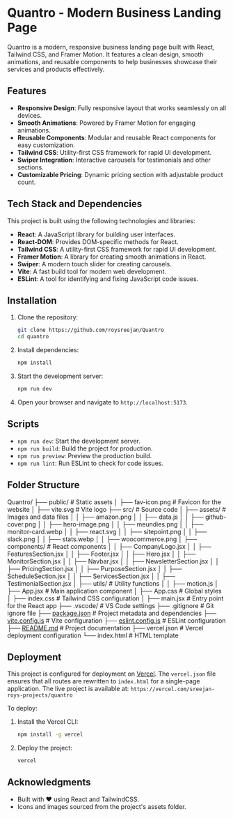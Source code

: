 # Quantro - Modern Business Landing Page

Quantro is a modern, responsive business landing page built with React, Tailwind CSS, and Framer Motion. It features a clean design, smooth animations, and reusable components to help businesses showcase their services and products effectively.

## Features

- **Responsive Design**: Fully responsive layout that works seamlessly on all devices.
- **Smooth Animations**: Powered by Framer Motion for engaging animations.
- **Reusable Components**: Modular and reusable React components for easy customization.
- **Tailwind CSS**: Utility-first CSS framework for rapid UI development.
- **Swiper Integration**: Interactive carousels for testimonials and other sections.
- **Customizable Pricing**: Dynamic pricing section with adjustable product count.

## Tech Stack and Dependencies

This project is built using the following technologies and libraries:

- **React**: A JavaScript library for building user interfaces.
- **React-DOM**: Provides DOM-specific methods for React.
- **Tailwind CSS**: A utility-first CSS framework for rapid UI development.
- **Framer Motion**: A library for creating smooth animations in React.
- **Swiper**: A modern touch slider for creating carousels.
- **Vite**: A fast build tool for modern web development.
- **ESLint**: A tool for identifying and fixing JavaScript code issues.

## Installation

1. Clone the repository:

   ```bash
   git clone https://github.com/roysreejan/Quantro
   cd quantro

2. Install dependencies:
   
   ```bash
   npm install

3. Start the development server:

    ```bash
    npm run dev

4. Open your browser and navigate to `http://localhost:5173`.

## Scripts

- `npm run dev`: Start the development server.
- `npm run build`: Build the project for production.
- `npm run preview`: Preview the production build.
- `npm run lint`: Run ESLint to check for code issues.

## Folder Structure

Quantro/
├── public/               # Static assets
│   ├── fav-icon.png       # Favicon for the website
│   ├── vite.svg           # Vite logo
├── src/                  # Source code
│   ├── assets/           # Images and data files
│   │   ├── amazon.png
│   │   ├── data.js
│   │   ├── github-cover.png
│   │   ├── hero-image.png
│   │   ├── meundies.png
│   │   ├── monitor-card.webp
│   │   ├── react.svg
│   │   ├── sitepoint.png
│   │   ├── slack.png
│   │   ├── stats.webp
│   │   ├── woocommerce.png
│   ├── components/       # React components
│   │   ├── CompanyLogo.jsx
│   │   ├── FeaturesSection.jsx
│   │   ├── Footer.jsx
│   │   ├── Hero.jsx
│   │   ├── MonitorSection.jsx
│   │   ├── Navbar.jsx
│   │   ├── NewsletterSection.jsx
│   │   ├── PricingSection.jsx
│   │   ├── PurposeSection.jsx
│   │   ├── ScheduleSection.jsx
│   │   ├── ServicesSection.jsx
│   │   ├── TestimonialSection.jsx
│   ├── utils/            # Utility functions
│   │   ├── motion.js
│   ├── App.jsx           # Main application component
│   ├── App.css           # Global styles
│   ├── index.css         # Tailwind CSS configuration
│   ├── main.jsx          # Entry point for the React app
├── .vscode/              # VS Code settings
├── .gitignore            # Git ignore file
├── [package.json](http://_vscodecontentref_/0)          # Project metadata and dependencies
├── [vite.config.js](http://_vscodecontentref_/1)        # Vite configuration
├── [eslint.config.js](http://_vscodecontentref_/2)      # ESLint configuration
├── [README.md](http://_vscodecontentref_/3)             # Project documentation
├── vercel.json           # Vercel deployment configuration
└── index.html            # HTML template

## Deployment

This project is configured for deployment on [Vercel](https://vercel.com). The `vercel.json` file ensures that all routes are rewritten to `index.html` for a single-page application.
The live project is available at: `https://vercel.com/sreejan-roys-projects/quantro`

To deploy:

1. Install the Vercel CLI:

   ```bash
   npm install -g vercel

2. Deploy the project:

   ```bash
   vercel

## Acknowledgments

- Built with ❤️ using React and TailwindCSS.
- Icons and images sourced from the project's assets folder.
